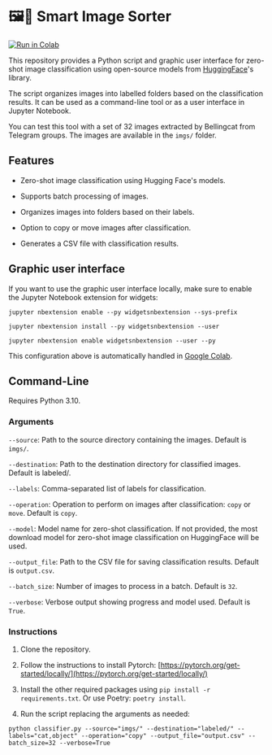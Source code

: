 # 🖼️📁 Smart Image Sorter
[![Run in Colab](https://colab.research.google.com/assets/colab-badge.svg)](https://colab.research.google.com/github/belisards/zeroshot_img_classifier/blob/main/interface.ipynb)

This repository provides a Python script and graphic user interface for zero-shot image classification using open-source models from [HuggingFace](https://huggingface.co/)'s library. 

The script organizes images into labelled folders based on the classification results. It can be used as a command-line tool or as a user interface in Jupyter Notebook.

You can test this tool with a set of 32 images extracted by Bellingcat from Telegram groups. The images are available in the `imgs/` folder.

## Features
- Zero-shot image classification using Hugging Face's models.

- Supports batch processing of images.

- Organizes images into folders based on their labels.

- Option to copy or move images after classification.

- Generates a CSV file with classification results.

## Graphic user interface

If you want to use the graphic user interface locally, make sure to enable the Jupyter Notebook extension for widgets:

```
jupyter nbextension enable --py widgetsnbextension --sys-prefix
```

```
jupyter nbextension install --py widgetsnbextension --user
```

```
jupyter nbextension enable widgetsnbextension --user --py
```

This configuration above is automatically handled in [Google Colab](https://colab.research.google.com/github/belisards/zeroshot_img_classifier/blob/main/interface.ipynb).

## Command-Line 
Requires Python 3.10.

### Arguments
`--source`: Path to the source directory containing the images. Default is `imgs/`.

`--destination`: Path to the destination directory for classified images. Default is labeled/.

`--labels`: Comma-separated list of labels for classification.

`--operation`: Operation to perform on images after classification: `copy` or `move`. Default is `copy`.

`--model`: Model name for zero-shot classification. If not provided, the most download model for zero-shot image classification on HuggingFace will be used.

`--output_file`: Path to the CSV file for saving classification results. Default is `output.csv`.

`--batch_size`: Number of images to process in a batch. Default is `32`.

`--verbose`: Verbose output showing progress and model used. Default is `True`.

### Instructions
1. Clone the repository.

1. Follow the instructions to install Pytorch: [https://pytorch.org/get-started/locally/](https://pytorch.org/get-started/locally/)

1. Install the other required packages using `pip install -r requirements.txt`. Or use Poetry: `poetry install`.

1. Run the script replacing the arguments as needed:

`python classifier.py --source="imgs/" --destination="labeled/" --labels="cat,object" --operation="copy" --output_file="output.csv" --batch_size=32 --verbose=True`


